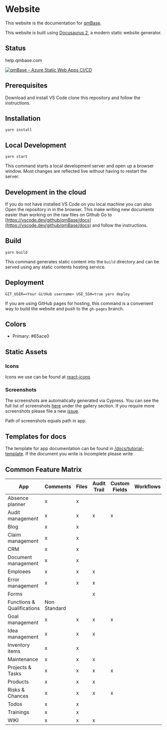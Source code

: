 # Website

This website is the documentation for [qmBase](https://qmbase.com).

This website is built using [Docusaurus 2](https://v2.docusaurus.io/), a modern static website generator.

## Status

help.qmbase.com

[![qmBase - Azure Static Web Apps CI/CD](https://github.com/qmBase/docs/actions/workflows/azure-static-web-apps-wonderful-beach-0098df603.yml/badge.svg)](https://github.com/qmBase/docs/actions/workflows/azure-static-web-apps-wonderful-beach-0098df603.yml)

## Prerequisites

Download and install VS Code clone this repository and follow the instructions.

## Installation

```console
yarn install
```

## Local Development

```console
yarn start
```

This command starts a local development server and open up a browser window. Most changes are reflected live without having to restart the server.

## Development in the cloud

If you do not have installed VS Code on you local machine you can also Open the repository in in the browser. This make writing new documents easier than working on the raw files on Github
Go to [https://vscode.dev/github/qmBase/docs](https://vscode.dev/github/qmBase/docs) and follow the instructions.

## Build

```console
yarn build
```

This command generates static content into the `build` directory and can be served using any static contents hosting service.

## Deployment

```console
GIT_USER=<Your GitHub username> USE_SSH=true yarn deploy
```

If you are using GitHub pages for hosting, this command is a convenient way to build the website and push to the `gh-pages` branch.

## Colors

- Primary: #65ace0

## Static Assets

### Icons

Icons we use can be found at [react-icons](https://react-icons.github.io/react-icons/icons?name=bs)

### Screenshots

The screenshots are automatically generated via Cypress. You can see the full list of screenshots [here](https://qmbaseadminlinux.azurewebsites.net/) under the gallery section.
If you require more screenshots please file a new [issue](https://github.com/qmBase/docs/issues/new/choose).

Path of screenshots equals path in app.

## Templates for docs

The template for app documentation can be found in [/docs/tutorial-template](https://github.com/qmBase/docs/blob/master/docs/tutorial-template.mdx).
If the document you write is incomplete please write

## Common Feature Matrix

| App                         | Comments | Files | Audit Trail | Custom Fields | Workflows | Costs |
| --------------------------- | -------- | ----- | ----------- | ------------- | --------- | ----- |
| Absence planner             | x        | x     |
| Audit management            | x        | x     | x           | x             |
| Blog                        | x        | x     |
| Claim management            | x        | x     |             |               |           | x     |
| CRM                         | x        | x     |
| Document management         | x        | x     |
| Emploees                    | x        | x     | x           |
| Error management            | x        | x     | x           |               |           | x     |
| Forms                       |          |       | x           |
| Functions & Qualifications  | Non Standard
| Goal management             | x        | x     | x           | x             |           | x     |
| Idea management             | x        | x     | x           |
| Inventory items             | x        | x     |             |               |           | x     |
| Maintenance                 | x        | x     | x           |               |           | x     |
| Projects & Tasks            | x        | x     | x           | x             |           |       |
| Products                    | x        | x     | x           |
| Risks & Chances             | x        | x     | x           | x             |
| Todos                       | x        | x     |             |               |           | x     |
| Trainings                   | x        | x     |             |               |           | x     |
| WIKI                        | x        | x     | x           |

